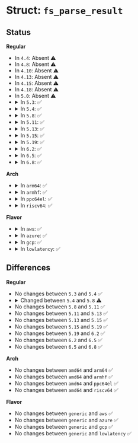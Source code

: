 # Struct: <code>fs_parse_result</code>

## Status
<b>Regular</b>
<ul>
<li>
In <code>4.4</code>: Absent ⚠️
</li>
<li>
In <code>4.8</code>: Absent ⚠️
</li>
<li>
In <code>4.10</code>: Absent ⚠️
</li>
<li>
In <code>4.13</code>: Absent ⚠️
</li>
<li>
In <code>4.15</code>: Absent ⚠️
</li>
<li>
In <code>4.18</code>: Absent ⚠️
</li>
<li>
In <code>5.0</code>: Absent ⚠️
</li>
<li>
<details>
<summary>In <code>5.3</code>: ✅</summary>

```c
struct fs_parse_result {
    bool negated;
    bool has_value;
    bool boolean;
    int int_32;
    unsigned int uint_32;
    u64 uint_64;
};
```
</details>
</li>
<li>
<details>
<summary>In <code>5.4</code>: ✅</summary>

```c
struct fs_parse_result {
    bool negated;
    bool has_value;
    bool boolean;
    int int_32;
    unsigned int uint_32;
    u64 uint_64;
};
```
</details>
</li>
<li>
<details>
<summary>In <code>5.8</code>: ✅</summary>

```c
struct fs_parse_result {
    bool negated;
    bool boolean;
    int int_32;
    unsigned int uint_32;
    u64 uint_64;
};
```
</details>
</li>
<li>
<details>
<summary>In <code>5.11</code>: ✅</summary>

```c
struct fs_parse_result {
    bool negated;
    bool boolean;
    int int_32;
    unsigned int uint_32;
    u64 uint_64;
};
```
</details>
</li>
<li>
<details>
<summary>In <code>5.13</code>: ✅</summary>

```c
struct fs_parse_result {
    bool negated;
    bool boolean;
    int int_32;
    unsigned int uint_32;
    u64 uint_64;
};
```
</details>
</li>
<li>
<details>
<summary>In <code>5.15</code>: ✅</summary>

```c
struct fs_parse_result {
    bool negated;
    bool boolean;
    int int_32;
    unsigned int uint_32;
    u64 uint_64;
};
```
</details>
</li>
<li>
<details>
<summary>In <code>5.19</code>: ✅</summary>

```c
struct fs_parse_result {
    bool negated;
    bool boolean;
    int int_32;
    unsigned int uint_32;
    u64 uint_64;
};
```
</details>
</li>
<li>
<details>
<summary>In <code>6.2</code>: ✅</summary>

```c
struct fs_parse_result {
    bool negated;
    bool boolean;
    int int_32;
    unsigned int uint_32;
    u64 uint_64;
};
```
</details>
</li>
<li>
<details>
<summary>In <code>6.5</code>: ✅</summary>

```c
struct fs_parse_result {
    bool negated;
    bool boolean;
    int int_32;
    unsigned int uint_32;
    u64 uint_64;
};
```
</details>
</li>
<li>
<details>
<summary>In <code>6.8</code>: ✅</summary>

```c
struct fs_parse_result {
    bool negated;
    bool boolean;
    int int_32;
    unsigned int uint_32;
    u64 uint_64;
};
```
</details>
</li>
</ul>
<b>Arch</b>
<ul>
<li>
<details>
<summary>In <code>arm64</code>: ✅</summary>

```c
struct fs_parse_result {
    bool negated;
    bool has_value;
    bool boolean;
    int int_32;
    unsigned int uint_32;
    u64 uint_64;
};
```
</details>
</li>
<li>
<details>
<summary>In <code>armhf</code>: ✅</summary>

```c
struct fs_parse_result {
    bool negated;
    bool has_value;
    bool boolean;
    int int_32;
    unsigned int uint_32;
    u64 uint_64;
};
```
</details>
</li>
<li>
<details>
<summary>In <code>ppc64el</code>: ✅</summary>

```c
struct fs_parse_result {
    bool negated;
    bool has_value;
    bool boolean;
    int int_32;
    unsigned int uint_32;
    u64 uint_64;
};
```
</details>
</li>
<li>
<details>
<summary>In <code>riscv64</code>: ✅</summary>

```c
struct fs_parse_result {
    bool negated;
    bool has_value;
    bool boolean;
    int int_32;
    unsigned int uint_32;
    u64 uint_64;
};
```
</details>
</li>
</ul>
<b>Flavor</b>
<ul>
<li>
<details>
<summary>In <code>aws</code>: ✅</summary>

```c
struct fs_parse_result {
    bool negated;
    bool has_value;
    bool boolean;
    int int_32;
    unsigned int uint_32;
    u64 uint_64;
};
```
</details>
</li>
<li>
<details>
<summary>In <code>azure</code>: ✅</summary>

```c
struct fs_parse_result {
    bool negated;
    bool has_value;
    bool boolean;
    int int_32;
    unsigned int uint_32;
    u64 uint_64;
};
```
</details>
</li>
<li>
<details>
<summary>In <code>gcp</code>: ✅</summary>

```c
struct fs_parse_result {
    bool negated;
    bool has_value;
    bool boolean;
    int int_32;
    unsigned int uint_32;
    u64 uint_64;
};
```
</details>
</li>
<li>
<details>
<summary>In <code>lowlatency</code>: ✅</summary>

```c
struct fs_parse_result {
    bool negated;
    bool has_value;
    bool boolean;
    int int_32;
    unsigned int uint_32;
    u64 uint_64;
};
```
</details>
</li>
</ul>

## Differences
<b>Regular</b>
<ul>
<li>
No changes between <code>5.3</code> and <code>5.4</code> ✅
</li>
<li>
<details>
<summary>Changed between <code>5.4</code> and <code>5.8</code> ⚠️</summary>
<ul>
<li>
<b>Field removed. </b>
<code>bool has_value</code>
</li>
</ul>
</details>
</li>
<li>
No changes between <code>5.8</code> and <code>5.11</code> ✅
</li>
<li>
No changes between <code>5.11</code> and <code>5.13</code> ✅
</li>
<li>
No changes between <code>5.13</code> and <code>5.15</code> ✅
</li>
<li>
No changes between <code>5.15</code> and <code>5.19</code> ✅
</li>
<li>
No changes between <code>5.19</code> and <code>6.2</code> ✅
</li>
<li>
No changes between <code>6.2</code> and <code>6.5</code> ✅
</li>
<li>
No changes between <code>6.5</code> and <code>6.8</code> ✅
</li>
</ul>
<b>Arch</b>
<ul>
<li>
No changes between <code>amd64</code> and <code>arm64</code> ✅
</li>
<li>
No changes between <code>amd64</code> and <code>armhf</code> ✅
</li>
<li>
No changes between <code>amd64</code> and <code>ppc64el</code> ✅
</li>
<li>
No changes between <code>amd64</code> and <code>riscv64</code> ✅
</li>
</ul>
<b>Flavor</b>
<ul>
<li>
No changes between <code>generic</code> and <code>aws</code> ✅
</li>
<li>
No changes between <code>generic</code> and <code>azure</code> ✅
</li>
<li>
No changes between <code>generic</code> and <code>gcp</code> ✅
</li>
<li>
No changes between <code>generic</code> and <code>lowlatency</code> ✅
</li>
</ul>

